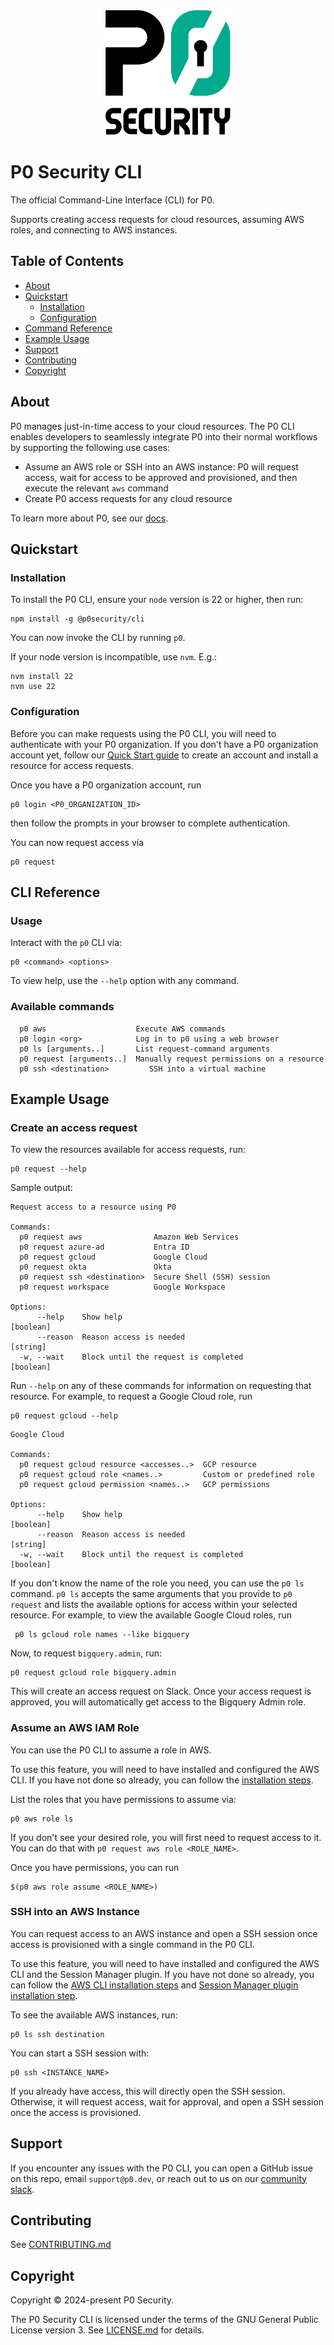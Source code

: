<div align="center">
    <a href="https://github.com/p0-security/p0cli">
        <img width="200" height="200" src="./public/p0.jpg" alt="P0 Security logo">
    </a>
</div>

# P0 Security CLI

The official Command-Line Interface (CLI) for P0.

Supports creating access requests for cloud resources, assuming AWS roles, and connecting to AWS instances.

## Table of Contents

- [About](#about)
- [Quickstart](#quickstart)
  - [Installation](#installation)
  - [Configuration](#configuration)
- [Command Reference](#cli-reference)
- [Example Usage](#example-usage)
- [Support](#support)
- [Contributing](#contributing)
- [Copyright](#copyright)

## About

P0 manages just-in-time access to your cloud resources. The P0 CLI enables developers to seamlessly integrate P0 into their normal workflows by supporting the following use cases:

- Assume an AWS role or SSH into an AWS instance: P0 will request access, wait for access to be approved and provisioned, and then execute the relevant `aws` command
- Create P0 access requests for any cloud resource

To learn more about P0, see our [docs](https://docs.p0.dev/).

## Quickstart

### Installation

To install the P0 CLI, ensure your `node` version is 22 or higher, then run:

```
npm install -g @p0security/cli
```

You can now invoke the CLI by running `p0`.

If your node version is incompatible, use `nvm`. E.g.:

```
nvm install 22
nvm use 22
```

### Configuration

Before you can make requests using the P0 CLI, you will need to authenticate with your P0 organization. If you don't have a P0 organization account yet, follow our [Quick Start guide](https://docs.p0.dev/getting-started/quick-start) to create an account and install a resource for access requests.

Once you have a P0 organization account, run

```
p0 login <P0_ORGANIZATION_ID>
```

then follow the prompts in your browser to complete authentication.

You can now request access via

```
p0 request
```

## CLI Reference

### Usage

Interact with the `p0` CLI via:

```
p0 <command> <options>
```

To view help, use the `--help` option with any command.

### Available commands

```
  p0 aws                    Execute AWS commands
  p0 login <org>            Log in to p0 using a web browser
  p0 ls [arguments..]       List request-command arguments
  p0 request [arguments..]  Manually request permissions on a resource
  p0 ssh <destination>         SSH into a virtual machine
```

## Example Usage

### Create an access request

To view the resources available for access requests, run:

```
p0 request --help
```

Sample output:

```
Request access to a resource using P0

Commands:
  p0 request aws                Amazon Web Services
  p0 request azure-ad           Entra ID
  p0 request gcloud             Google Cloud
  p0 request okta               Okta
  p0 request ssh <destination>  Secure Shell (SSH) session
  p0 request workspace          Google Workspace

Options:
      --help    Show help                                              [boolean]
      --reason  Reason access is needed                                 [string]
  -w, --wait    Block until the request is completed                   [boolean]
```

Run `--help` on any of these commands for information on requesting that resource. For example, to request a Google Cloud role, run

```
p0 request gcloud --help
```

```
Google Cloud

Commands:
  p0 request gcloud resource <accesses..>  GCP resource
  p0 request gcloud role <names..>         Custom or predefined role
  p0 request gcloud permission <names..>   GCP permissions

Options:
      --help    Show help                                              [boolean]
      --reason  Reason access is needed                                 [string]
  -w, --wait    Block until the request is completed                   [boolean]
```

If you don't know the name of the role you need, you can use the `p0 ls` command. `p0 ls` accepts the same arguments that you provide to `p0 request` and lists the available options for access within your selected resource. For example, to view the available Google Cloud roles, run

```
 p0 ls gcloud role names --like bigquery
```

Now, to request `bigquery.admin`, run:

```
p0 request gcloud role bigquery.admin
```

This will create an access request on Slack. Once your access request is approved, you will automatically get access to the Bigquery Admin role.

### Assume an AWS IAM Role

You can use the P0 CLI to assume a role in AWS.

To use this feature, you will need to have installed and configured the AWS CLI. If you have not done so already, you can follow the [installation steps](https://docs.aws.amazon.com/cli/latest/userguide/getting-started-install.html).

List the roles that you have permissions to assume via:

```
p0 aws role ls
```

If you don't see your desired role, you will first need to request access to it. You can do that with `p0 request aws role <ROLE_NAME>`.

Once you have permissions, you can run

```
$(p0 aws role assume <ROLE_NAME>)
```

### SSH into an AWS Instance

You can request access to an AWS instance and open a SSH session once access is provisioned with a single command in the P0 CLI.

To use this feature, you will need to have installed and configured the AWS CLI and the Session Manager plugin. If you have not done so already, you can follow the [AWS CLI installation steps](https://docs.aws.amazon.com/cli/latest/userguide/getting-started-install.html) and [Session Manager plugin installation step](https://docs.aws.amazon.com/systems-manager/latest/userguide/session-manager-working-with-install-plugin.html).

To see the available AWS instances, run:

```
p0 ls ssh destination
```

You can start a SSH session with:

```
p0 ssh <INSTANCE_NAME>
```

If you already have access, this will directly open the SSH session. Otherwise, it will request access, wait for approval, and open a SSH session once the access is provisioned.

## Support

If you encounter any issues with the P0 CLI, you can open a GitHub issue on this repo, email `support@p0.dev`, or reach out to us on our [community slack](https://join.slack.com/t/p0securitycommunity/shared_invite/zt-1zouzlovp-1kuym9RfuzkJ17ZlvAf6mQ).

## Contributing

See [CONTRIBUTING.md](CONTRIBUTING.md)

## Copyright

Copyright © 2024-present P0 Security.

The P0 Security CLI is licensed under the terms of the GNU General Public License version 3. See [LICENSE.md](LICENSE.md) for details.
